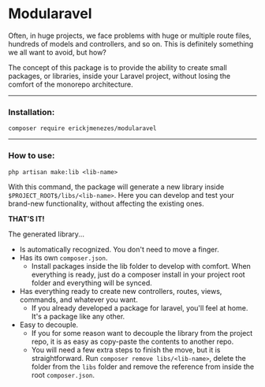# Modularavel

Often, in huge projects, we face problems with huge or multiple route files, hundreds of models and controllers, and so on. This is definitely something we all want to avoid, but how?

The concept of this package is to provide the ability to create small packages, or libraries, inside your Laravel project, without losing the comfort of the monorepo architecture.

<hr>

### Installation:
```shell
composer require erickjmenezes/modularavel
```

<hr>

### How to use:
```shell
php artisan make:lib <lib-name>
```
With this command, the package will generate a new library inside `$PROJECT_ROOT$/libs/<lib-name>`. Here you can develop and test your brand-new functionality, without affecting the existing ones.

**THAT'S IT!**

The generated library...
- Is automatically recognized. You don't need to move a finger. 
- Has its own `composer.json`.
  - Install packages inside the lib folder to develop with comfort. When everything is ready, just do a composer install in your project root folder and everything will be synced.
- Has everything ready to create new controllers, routes, views, commands, and whatever you want.
  - If you already developed a package for laravel, you'll feel at home. It's a package like any other.
- Easy to decouple.
  - If you for some reason want to decouple the library from the project repo, it is as easy as copy-paste the contents to another repo.
  - You will need a few extra steps to finish the move, but it is straightforward. Run `composer remove libs/<lib-name>`, delete the folder from the `libs` folder and remove the reference from inside the root `composer.json`.
